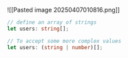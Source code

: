 ![[Pasted image 20250407010816.png]]

```ts
// define an array of strings
let users: string[];

// To accept some more complex values
let users: (string | number)[];
```